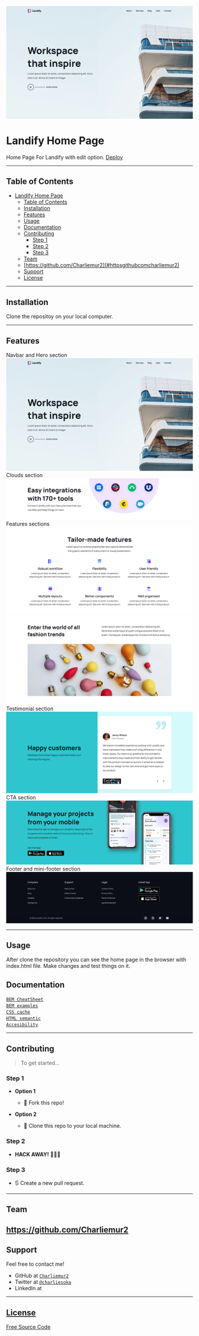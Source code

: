 <img src="./images/readme-imgs/overview.png">

# Landify Home Page

Home Page For Landify with edit option.
<a href="https://festive-turing-ef39c7.netlify.app/">Deploy</a>

---

## Table of Contents

- [Landify Home Page](#landify-home-page)
  - [Table of Contents](#table-of-contents)
  - [Installation](#installation)
  - [Features](#features)
  - [Usage](#usage)
  - [Documentation](#documentation)
  - [Contributing](#contributing)
    - [Step 1](#step-1)
    - [Step 2](#step-2)
    - [Step 3](#step-3)
  - [Team](#team)
  - [https://github.com/Charliemur2](#httpsgithubcomcharliemur2)
  - [Support](#support)
  - [License](#license)

---

## Installation

Clone the repositoy on your local computer.

---

## Features

Navbar and Hero section
<img src="./images/readme-imgs/hero.png">
Clouds section
<img src="./images/readme-imgs/clouds.png">
Features sections
<img src="./images/readme-imgs/features.png">
<img src="./images/readme-imgs/features2.png">
Testimonial section
<img src="./images/readme-imgs/testimonial.png">
CTA section
<img src="./images/readme-imgs/cta.png">
Footer and mini-footer section
<img src="./images/readme-imgs/footer.png">

---

## Usage

After clone the repository you can see the home page in the browser with index.html file. Make changes and test things on it.

## Documentation

<a href="https://9elements.com/bem-cheat-sheet/">`BEM CheatSheet`</a><br>
<a href="https://sparkbox.com/foundry/bem_by_example">`BEM examples`</a><br>
<a href="https://css-tricks.com/strategies-for-cache-busting-css/">`CSS cache`</a><br>
<a href="https://learn-the-web.algonquindesign.ca/topics/html-semantics-cheat-sheet/">`HTML semantic`</a><br>
<a href="https://developer.mozilla.org/en-US/docs/Web/Accessibility">`Accesibility`</a><br>

---

## Contributing

> To get started...

### Step 1

- **Option 1**

  - 🍴 Fork this repo!

- **Option 2**
  - 👯 Clone this repo to your local machine.

### Step 2

- **HACK AWAY!** 🔨🔨🔨

### Step 3

- 🔃 Create a new pull request.

---

## Team

## https://github.com/Charliemur2

## Support

Feel free to contact me!

- GitHub at <a href="https://github.com/Charliemur2">`Charliemur2`</a>
- Twitter at <a href="https://twitter.com/charliesoka">`@charliesoka`</a>
- LinkedIn at <a href="https://www.linkedin.com/in/carlos-andres-murcia-munoz/">

---

## License

Free Source Code
